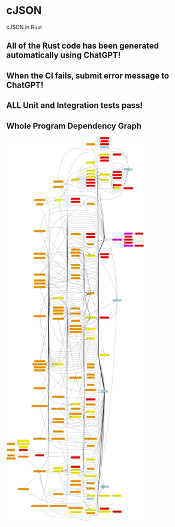 # cJSON
cJSON in Rust

## All of the Rust code has been generated automatically using ChatGPT!

## When the CI fails, submit error message to ChatGPT!

## ALL Unit and Integration tests pass!

## Whole Program Dependency Graph
![Dependency Graph](dependency_graph.png)
